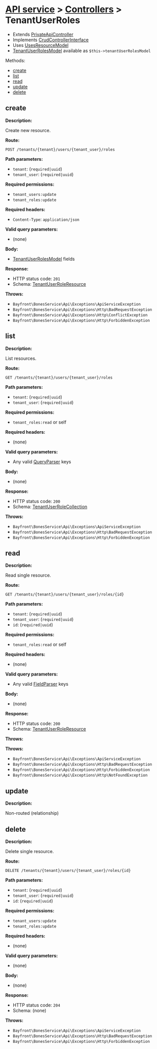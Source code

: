 # [API service](../README.md) > [Controllers](README.md) > TenantUserRoles

- Extends [PrivateApiController](privateapicontroller.md)
- Implements [CrudControllerInterface](crudcontrollerinterface.md)
- Uses [UsesResourceModel](../traits/usesresourcemodel.md)
- [TenantUserRolesModel](https://github.com/bayfrontmedia/bones-service-rbac/blob/master/docs/models/tenantuserroles.md) available as `$this->tenantUserRolesModel`

Methods:

- [create](#create)
- [list](#list)
- [read](#read)
- [update](#update)
- [delete](#delete)

## create

**Description:**

Create new resource.

**Route:**

`POST /tenants/{tenant}/users/{tenant_user}/roles`

**Path parameters:**

- `tenant`: (`required|uuid`)
- `tenant_user`: (`required|uuid`)

**Required permissions:**

- `tenant_users:update`
- `tenant_roles:update`

**Required headers:**

- `Content-Type`: `application/json`

**Valid query parameters:**

- (none)

**Body:**

- [TenantUserRolesModel](https://github.com/bayfrontmedia/bones-service-rbac/blob/master/docs/models/tenantuserroles.md) fields

**Response:**

- HTTP status code: `201`
- Schema: [TenantUserRoleResource](../schemas.md#tenantuserroleresource)

**Throws:**

- `Bayfront\BonesService\Api\Exceptions\ApiServiceException`
- `Bayfront\BonesService\Api\Exceptions\Http\BadRequestException`
- `Bayfront\BonesService\Api\Exceptions\Http\ConflictException`
- `Bayfront\BonesService\Api\Exceptions\Http\ForbiddenException`

## list

**Description:**

List resources.

**Route:**

`GET /tenants/{tenant}/users/{tenant_user}/roles`

**Path parameters:**

- `tenant`: (`required|uuid`)
- `tenant_user`: (`required|uuid`)

**Required permissions:**

- `tenant_roles:read` or self

**Required headers:**

- (none)

**Valid query parameters:**

- Any valid [QueryParser](https://github.com/bayfrontmedia/bones-service-orm/blob/master/docs/utilities/queryparser.md) keys

**Body:**

- (none)

**Response:**

- HTTP status code: `200`
- Schema: [TenantUserRoleCollection](../schemas.md#tenantuserrolecollection)

**Throws:**

- `Bayfront\BonesService\Api\Exceptions\ApiServiceException`
- `Bayfront\BonesService\Api\Exceptions\Http\BadRequestException`
- `Bayfront\BonesService\Api\Exceptions\Http\ForbiddenException`

## read

**Description:**

Read single resource.

**Route:**

`GET /tenants/{tenant}/users/{tenant_user}/roles/{id}`

**Path parameters:**

- `tenant`: (`required|uuid`)
- `tenant_user`: (`required|uuid`)
- `id`: (`required|uuid`)

**Required permissions:**

- `tenant_roles:read` or self

**Required headers:**

- (none)

**Valid query parameters:**

- Any valid [FieldParser](https://github.com/bayfrontmedia/bones-service-orm/blob/master/docs/utilities/fieldparser.md) keys

**Body:**

- (none)

**Response:**

- HTTP status code: `200`
- Schema: [TenantUserRoleResource](../schemas.md#tenantuserroleresource)

**Throws:**

**Throws:**

- `Bayfront\BonesService\Api\Exceptions\ApiServiceException`
- `Bayfront\BonesService\Api\Exceptions\Http\BadRequestException`
- `Bayfront\BonesService\Api\Exceptions\Http\ForbiddenException`
- `Bayfront\BonesService\Api\Exceptions\Http\NotFoundException`

## update

**Description:**

Non-routed (relationship)

## delete

**Description:**

Delete single resource.

**Route:**

`DELETE /tenants/{tenant}/users/{tenant_user}/roles/{id}`

**Path parameters:**

- `tenant`: (`required|uuid`)
- `tenant_user`: (`required|uuid`)
- `id`: (`required|uuid`)

**Required permissions:**

- `tenant_users:update`
- `tenant_roles:update`

**Required headers:**

- (none)

**Valid query parameters:**

- (none)

**Body:**

- (none)

**Response:**

- HTTP status code: `204`
- Schema: (none)

**Throws:**

- `Bayfront\BonesService\Api\Exceptions\ApiServiceException`
- `Bayfront\BonesService\Api\Exceptions\Http\BadRequestException`
- `Bayfront\BonesService\Api\Exceptions\Http\ForbiddenException`